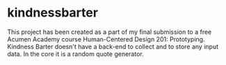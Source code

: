 # kindnessbarter
This project has been created as a part of my final submission to a free Acumen Academy course Human-Centered Design 201: Prototyping.
Kindness Barter doesn't have a back-end to collect and to store any input data. In the core it is a random quote generator. 
